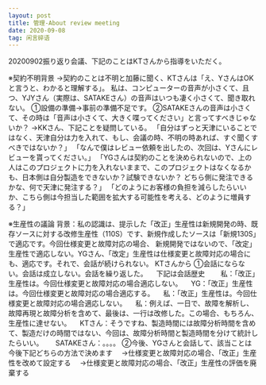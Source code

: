 ```yaml
---
layout: post
title: 管理-About review meeting
date: 2020-09-08 
tag: 闲言碎语
---
```


20200902振り返り会議、下記のことはKTさんから指導をいただく。

※契約不明背景
→契約のことは不明と加藤に聞く、KTさんは「え、YさんはOKと言うと、わかると理解する」。
私は、コンピューターの音声が小さくて、且つ、YJYさん（実際は、SATAKEさん）の音声はいつも凄く小さくて、聞き取れない。 
①設備の準備→事前の準備不足です。
②SATAKEさんの音声は小さくて、その時は「音声は小さくて、大きく喋ってください」と言ってすべきじゃないか？
→KKさん、下記ことを疑問している。
「自分はずっと天津にいることではなく、天津自分は力を入れて、もし、会議の時、不明の時あれば、すぐ聞くすべきではないか？」
「なんで僕はレビュー依頼を出したの、次回は、Yさんにレビューを貰ってください。」
「YGさんは契約のことを決められないので、上の人はこのプロジェクトに力を入れないままで、このプロジェクトはなくなるかも、日本側は自分製造をできないか？試験できないか？
どちら側に発注できるかな、何で天津に発注する？」
「どのようにお客様の負担を減らしたらいいか、こちら側は今担当した範囲を拡大する可能性を考える、どのように増員する？」


※生産性の議論
背景：私の認識は、提示した「改正」生産性は新規開発の時、既存ソースに対する改修生産性（110S）です、新規作成したソースは「新規130S」で適応です。今回仕様変更と故障対応の場合、
新規開発ではないので、「改定」生産性で適応しない。YGさん、「改定」生産性は仕様変更と故障対応の場合にも、適応です。それで、会話が続けられない。
KTさんから
①会話にならない。会話は成立しない。会話を繰り返した。
　下記は会話歴史　
　私：「改正」生産性は。今回仕様変更と故障対応の場合適応しない。
　YG：「改正」生産性は。今回仕様変更と故障対応の場合適応する。
　私：「改正」生産性は。今回仕様変更と故障対応の場合適応しない。
　私：例えば、一日で、故障を解析し、故障再現と故障分析を含めて、最後は、一行は改修した。この場合、もちろん、生産性に達せない。
　KTさん：そうですね、製造時間には故障分析時間を含めて、製造だけの時間ではない、今回は、故障分析時間と製造時間を分けて統計したらいい。　
　SATAKEさん：。。。。
②今後、YGさんと会話して、該当ことは今後下記どちらの方法で決めます
　→仕様変更と故障対応の場合、「改正」生産性を改めて設定する
　→仕様変更と故障対応の場合、「改正」生産性の評価を廃棄する
 
 
